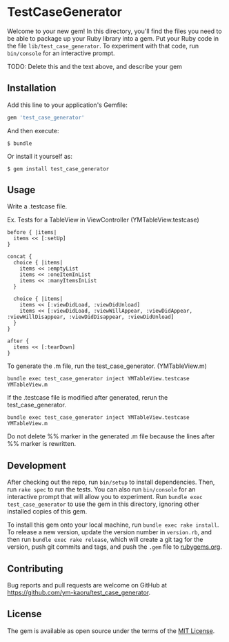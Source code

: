 # TestCaseGenerator

Welcome to your new gem! In this directory, you'll find the files you need to be able to package up your Ruby library into a gem. Put your Ruby code in the file `lib/test_case_generator`. To experiment with that code, run `bin/console` for an interactive prompt.

TODO: Delete this and the text above, and describe your gem

## Installation

Add this line to your application's Gemfile:

```ruby
gem 'test_case_generator'
```

And then execute:

    $ bundle

Or install it yourself as:

    $ gem install test_case_generator

## Usage

Write a .testcase file.

Ex. Tests for a TableView in ViewController (YMTableView.testcase)

    before { |items|
      items << [:setUp]
    }

    concat {
      choice { |items|
        items << :emptyList
        items << :oneItemInList
        items << :manyItemsInList
      }

      choice { |items|
        items << [:viewDidLoad, :viewDidUnload]
        items << [:viewDidLoad, :viewWillAppear, :viewDidAppear, :viewWillDisappear, :viewDidDisappear, :viewDidUnload]
      }
    }

    after {
      items << [:tearDown]
    }

To generate the .m file, run the test_case_generator. (YMTableView.m)

    bundle exec test_case_generator inject YMTableView.testcase YMTableView.m

If the .testcase file is modified after generated, rerun the test_case_generator.

    bundle exec test_case_generator inject YMTableView.testcase YMTableView.m

Do not delete %% marker in the generated .m file because the lines after %% marker is rewritten.


## Development

After checking out the repo, run `bin/setup` to install dependencies. Then, run `rake spec` to run the tests. You can also run `bin/console` for an interactive prompt that will allow you to experiment. Run `bundle exec test_case_generator` to use the gem in this directory, ignoring other installed copies of this gem.

To install this gem onto your local machine, run `bundle exec rake install`. To release a new version, update the version number in `version.rb`, and then run `bundle exec rake release`, which will create a git tag for the version, push git commits and tags, and push the `.gem` file to [rubygems.org](https://rubygems.org).

## Contributing

Bug reports and pull requests are welcome on GitHub at https://github.com/ym-kaoru/test_case_generator.


## License

The gem is available as open source under the terms of the [MIT License](http://opensource.org/licenses/MIT).

